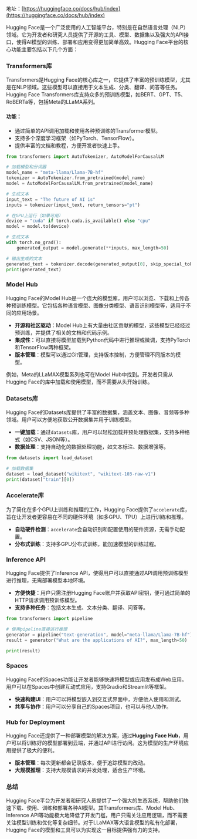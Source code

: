 地址：[https://huggingface.co/docs/hub/index](https://huggingface.co/docs/hub/index)

Hugging Face是一个广泛使用的人工智能平台，特别是在自然语言处理（NLP）领域。它为开发者和研究人员提供了开源的工具、模型、数据集以及强大的API接口，使得AI模型的训练、部署和应用变得更加简单高效。Hugging Face平台的核心功能主要包括以下几个方面：

### **Transformers库**
Transformers是Hugging Face的核心库之一，它提供了丰富的预训练模型，尤其是在NLP领域。这些模型可以直接用于文本生成、分类、翻译、问答等任务。Hugging Face Transformers库支持众多的预训练模型，如BERT、GPT、T5、RoBERTa等，包括Meta的LLaMA系列。

#### **功能**：
+ 通过简单的API调用加载和使用各种预训练的Transformer模型。
+ 支持多个深度学习框架（如PyTorch、TensorFlow）。
+ 提供丰富的文档和教程，方便开发者快速上手。

```python
from transformers import AutoTokenizer, AutoModelForCausalLM

# 加载模型和分词器
model_name = "meta-llama/Llama-7B-hf"
tokenizer = AutoTokenizer.from_pretrained(model_name)
model = AutoModelForCausalLM.from_pretrained(model_name)

# 生成文本
input_text = "The future of AI is"
inputs = tokenizer(input_text, return_tensors="pt")

# 在GPU上运行（如果可用）
device = "cuda" if torch.cuda.is_available() else "cpu"
model = model.to(device)

# 生成文本
with torch.no_grad():
    generated_output = model.generate(**inputs, max_length=50)

# 输出生成的文本
generated_text = tokenizer.decode(generated_output[0], skip_special_tokens=True)
print(generated_text)
```

### **Model Hub**
Hugging Face的Model Hub是一个庞大的模型库，用户可以浏览、下载和上传各种预训练模型。它包括各种语言模型、图像分类模型、语音识别模型等，适用于不同的应用场景。

+ **开源和社区驱动**：Model Hub上有大量由社区贡献的模型，这些模型已经经过预训练，并提供了相关的文档和代码示例。
+ **集成性**：可以直接将模型加载到Python代码中进行推理或微调，支持PyTorch和TensorFlow两种框架。
+ **版本管理**：模型可以通过Git管理，支持版本控制，方便管理不同版本的模型。

例如，Meta的LLaMAX模型系列也可在Model Hub中找到。开发者只需从Hugging Face的库中加载和使用模型，而不需要从头开始训练。

### **Datasets库**
Hugging Face的Datasets库提供了丰富的数据集，涵盖文本、图像、音频等多种领域。用户可以方便地获取公开数据集并用于训练模型。

+ **一键加载**：通过`datasets`库，用户可以轻松加载并预处理数据集，支持多种格式（如CSV、JSON等）。
+ **数据处理**：支持自动化的数据处理功能，如文本标注、数据增强等。

```python
from datasets import load_dataset

# 加载数据集
dataset = load_dataset("wikitext", "wikitext-103-raw-v1")
print(dataset["train"][0])
```

### **Accelerate库**
为了简化在多个GPU上训练和推理的工作，Hugging Face提供了`accelerate`库，旨在让开发者更容易在不同的硬件环境（如多GPU、TPU）上进行训练和推理。

+ **自动硬件检测**：`accelerate`会自动识别和配置使用的硬件资源，无需手动配置。
+ **分布式训练**：支持多GPU分布式训练，能加速模型的训练过程。

### Inference API
Hugging Face提供了Inference API，使得用户可以直接通过API调用预训练模型进行推理，无需部署模型本地环境。

+ **方便快捷**：用户只需注册Hugging Face账户并获取API密钥，便可通过简单的HTTP请求调用预训练模型。
+ **支持多种任务**：包括文本生成、文本分类、翻译、问答等。

```python
from transformers import pipeline

# 使用pipeline直接进行推理
generator = pipeline("text-generation", model="meta-llama/Llama-7B-hf")
result = generator("What are the applications of AI?", max_length=50)

print(result)
```

### Spaces
Hugging Face的Spaces功能让开发者能够快速将模型或应用发布成Web应用。用户可以在Spaces中创建互动式应用，支持Gradio和Streamlit等框架。

+ **快速构建UI**：用户可以将模型嵌入到交互式界面中，方便他人使用和测试。
+ **共享与协作**：用户可以分享自己的Spaces项目，也可以与他人协作。

###  Hub for Deployment
Hugging Face还提供了一种部署模型的解决方案，通过**Hugging Face Hub**，用户可以将训练好的模型部署到云端，并通过API进行访问。这为模型的生产环境应用提供了极大的便利。

+ **版本管理**：每次更新都会记录版本，便于追踪模型的改动。
+ **大规模推理**：支持大规模请求的并发处理，适合生产环境。

### 总结
Hugging Face平台为开发者和研究人员提供了一个强大的生态系统，帮助他们快速下载、使用、训练和部署各种AI模型。其Transformers库、Model Hub、Inference API等功能极大地降低了开发门槛，用户只需关注应用逻辑，而不需要关注模型训练和优化等复杂细节。对于LLaMAX等大语言模型的私有化部署，Hugging Face的模型和工具可以为实现这一目标提供强有力的支持。

